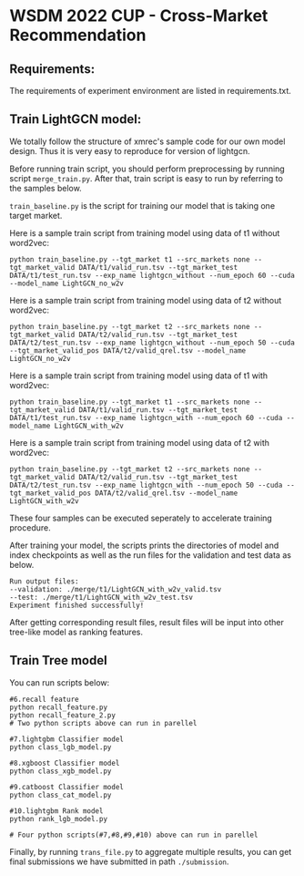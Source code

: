 # WSDM 2022 CUP - Cross-Market Recommendation
## Requirements:
The requirements of experiment environment are listed in requirements.txt.

## Train LightGCN model:

We totally follow the structure of xmrec's sample code for our own model design. Thus it is very easy to reproduce for version of lightgcn.

Before running train script, you should perform preprocessing by running script `merge_train.py`. After that, train script is easy to run by referring to the samples below.

`train_baseline.py` is the script for training our model that is taking one target market. 

Here is a sample train script from training model using data of t1 without word2vec:

    python train_baseline.py --tgt_market t1 --src_markets none --tgt_market_valid DATA/t1/valid_run.tsv --tgt_market_test DATA/t1/test_run.tsv --exp_name lightgcn_without --num_epoch 60 --cuda --model_name LightGCN_no_w2v

Here is a sample train script from training model using data of t2 without word2vec:

```
python train_baseline.py --tgt_market t2 --src_markets none --tgt_market_valid DATA/t2/valid_run.tsv --tgt_market_test DATA/t2/test_run.tsv --exp_name lightgcn_without --num_epoch 50 --cuda --tgt_market_valid_pos DATA/t2/valid_qrel.tsv --model_name LightGCN_no_w2v
```

Here is a sample train script from training model using data of t1 with word2vec:

```
python train_baseline.py --tgt_market t1 --src_markets none --tgt_market_valid DATA/t1/valid_run.tsv --tgt_market_test DATA/t1/test_run.tsv --exp_name lightgcn_with --num_epoch 60 --cuda --model_name LightGCN_with_w2v
```

Here is a sample train script from training model using data of t2 with word2vec:

```
python train_baseline.py --tgt_market t2 --src_markets none --tgt_market_valid DATA/t2/valid_run.tsv --tgt_market_test DATA/t2/test_run.tsv --exp_name lightgcn_with --num_epoch 50 --cuda --tgt_market_valid_pos DATA/t2/valid_qrel.tsv --model_name LightGCN_with_w2v
```

These four samples can be executed seperately to accelerate training procedure.

After training your model, the scripts prints the directories of model and index checkpoints as well as the run files for the validation and test data as below. 

    Run output files:
    --validation: ./merge/t1/LightGCN_with_w2v_valid.tsv
    --test: ./merge/t1/LightGCN_with_w2v_test.tsv
    Experiment finished successfully!

After getting corresponding result files, result files will be input into other tree-like model as ranking features.

## Train Tree model

You can run scripts below:

```
#6.recall feature
python recall_feature.py
python recall_feature_2.py
# Two python scripts above can run in parellel

#7.lightgbm Classifier model   
python class_lgb_model.py

#8.xgboost Classifier model    
python class_xgb_model.py

#9.catboost Classifier model   
python class_cat_model.py

#10.lightgbm Rank model        
python rank_lgb_model.py

# Four python scripts(#7,#8,#9,#10) above can run in parellel
```

Finally, by running `trans_file.py` to aggregate multiple results, you can  get final submissions we have submitted in path `./submission`.

